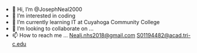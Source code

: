 - 👋 Hi, I’m @JosephNeal2000
- 👀 I’m interested in coding
- 🌱 I’m currently learning IT at Cuyahoga Community College
- 💞️ I’m looking to collaborate on ...
- 📫 How to reach me ...
Nealj.nhs2018@gmail.com 
S01194482@acad.tri-c.edu

<!---
JosephNeal2000/JosephNeal2000 is a ✨ special ✨ repository because its `README.md` (this file) appears on your GitHub profile.
You can click the Preview link to take a look at your changes.
--->
